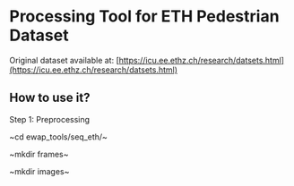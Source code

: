 # Processing Tool for ETH Pedestrian Dataset

Original dataset available at: [https://icu.ee.ethz.ch/research/datsets.html](https://icu.ee.ethz.ch/research/datsets.html)

## How to use it?

Step 1: Preprocessing

~cd ewap_tools/seq_eth/~

~mkdir frames~

~mkdir images~
